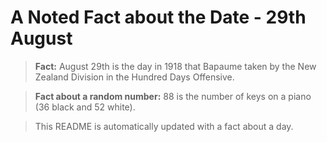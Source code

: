 
# A Noted Fact about the Date - 29th August

> **Fact:** August 29th is the day in 1918 that Bapaume taken by the New Zealand Division in the Hundred Days Offensive.

> **Fact about a random number:** 88 is the number of keys on a piano (36 black and 52 white).

> This README is automatically updated with a fact about a day.
